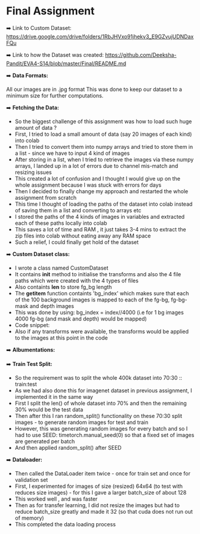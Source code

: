 # Final Assignment 
  
:arrow_right: Link to Custom Dataset: https://drive.google.com/drive/folders/1RbJHVxo91jhekv3_E9GZvujUDNDaxFQu

:arrow_right: Link to how the Dataset was created: https://github.com/Deeksha-Pandit/EVA4-S14/blob/master/Final/README.md 

:arrow_right: **Data Formats:**

All our images are in .jpg format
This was done to keep our dataset to a minimum size for further computations.

:arrow_right: **Fetching the Data:**
- So the biggest challenge of this assignment was how to load such huge amount of data ?
- First, I tried to load a small amount of data (say 20 images of each kind) into colab
- Then I tried to convert them into numpy arrays and tried to store them in a list - since we have to input 4 kind of images
- After storing in a list, when I tried to retrieve the images via these numpy arrays, I landed up in a lot of errors due to channel mis-match and resizing issues
- This created a lot of confusion and I thought I would give up on the whole assignment because I was stuck with errors for days
- Then I decided to finally change my approach and restarted the whole assignment from scratch
- This time I thought of loading the paths of the dataset into colab instead of saving them in a list and converting to arrays etc
- I stored the paths of the 4 kinds of images in variables and extracted each of these paths locally into colab
- This saves a lot of time and RAM , it just takes 3-4 mins to extract the zip files into colab without eating away any RAM space
- Such a relief, I could finally get hold of the dataset

:arrow_right: **Custom Dataset class:**
- I wrote a class named CustomDataset
- It contains __init__ method to initialise the transforms and also the 4 file paths which were created with the 4 types of files
- Also containts __len__ to store fg_bg length
- The __getitem__ function containts 'bg_index' which makes sure that each of the 100 background images is mapped to each of the fg-bg, fg-bg-mask and depth images
- This was done by using: bg_index = index//4000 (i.e for 1 bg images 4000 fg-bg (and mask and depth) would be mapped)
- Code snippet:
- Also if any transforms were available, the transforms would be applied to the images at this point in the code

:arrow_right: **Albumentations:**

:arrow_right: **Train Test Split:**
- So the requirement was to split the whole 400k dataset into 70:30 :: train:test
- As we had also done this for imagenet dataset in previous assignment, I implemented it in the same way
- First I split the len() of whole dataset into 70% and then the remaining 30% would be the test data
- Then after this I ran random_split() functionality on these 70:30 split images - to generate random images for test and train
- However, this was generating random images for every batch and so I had to use SEED: timetorch.manual_seed(0) so that a fixed set of images are generated per batch
- And then applied random_split() after SEED

:arrow_right: **Dataloader:**
- Then called the DataLoader item twice - once for train set and once for validation set
- First, I experimented for images of size (resized) 64x64 (to test with reduces size images) - for this I gave a larger batch_size of about 128
- This worked well , and was faster
- Then as for transfer learning, I did not resize the images but had to reduce batch_size greatly and made it 32 (so that cuda does not run out of memory)
- This completed the data loading process 
